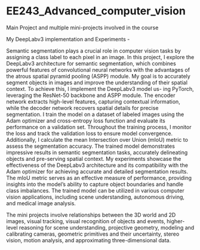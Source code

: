 # EE243_Advanced_computer_vision
Main Project and multiple mini-projects involved in the course

My DeepLabv3 implementation and Experiments - 

  Semantic segmentation plays a crucial role in computer vision tasks by assigning a class label to each pixel in an image. In this project, I explore the DeepLabv3 architecture for semantic segmentation, which combines powerful features of convolutional neural networks with the advantages of the atrous spatial pyramid pooling (ASPP) module. My goal is to accurately segment objects in images and improve the understanding of their spatial context.
  To achieve this, I implement the DeepLabv3 model us- ing PyTorch, leveraging the ResNet-50 backbone and ASPP module. The encoder network extracts high-level features, capturing contextual information, while the decoder network recovers spatial details for precise segmentation. I train the model on a dataset of labeled images using the Adam optimizer and cross-entropy loss function and evaluate its performance on a validation set.
  Throughout the training process, I monitor the loss and track the validation loss to ensure model convergence. Additionally, I calculate the mean Intersection over Union (mIoU) metric to assess the segmentation accuracy. The trained model demonstrates impressive results in semantic segmentation tasks, accurately delineating objects and pre-serving spatial context.
  My experiments showcase the effectiveness of the DeepLabv3 architecture and its compatibility with the Adam optimizer for achieving accurate and detailed segmentation results. The mIoU metric serves as an effective measure of performance, providing insights into the model’s ability to capture object boundaries and handle class imbalances. The trained model can be utilized in various computer vision applications, including scene understanding, autonomous driving, and medical image analysis.


  The mini projects involve relationships between the 3D world and 2D images, visual tracking, visual recognition of objects and events, higher-level reasoning for scene understanding, projective geometry, modeling and calibrating cameras, geometric primitives and their uncertainty, stereo vision, motion analysis, and approximating three-dimensional data.
